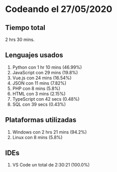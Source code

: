 # Codeando el 27/05/2020

## Tiempo total
2 hrs 30 mins.

## Lenguajes usados
1. Python con 1 hr 10 mins (46.99%)
1. JavaScript con 29 mins (19.8%)
1. Vue.js con 24 mins (16.54%)
1. JSON con 11 mins (7.82%)
1. PHP con 8 mins (5.8%)
1. HTML con 3 mins (2.15%)
1. TypeScript con 42 secs (0.48%)
1. SQL con 39 secs (0.43%)

## Plataformas utilizadas
1. Windows con 2 hrs 21 mins (94.2%)
1. Linux con 8 mins (5.8%)

## IDEs
1. VS Code un total de 2:30:21 (100.0%)
